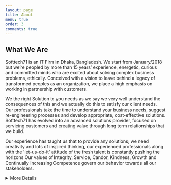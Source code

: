 ```yaml
---
layout: page
title: About
menu: true
order: 3
comments: true
---
```


## What We Are

<p>
Softtech71 is an IT Firm in Dhaka, Bangladesh. We start from January/2018 but we’re peopled by more than 15 years’ experience, energetic, curious and committed minds who are excited about solving complex business problems, ethically. Conceived with a vision to leave behind a legacy of transformed peoples as an organization, we place a high emphasis on working in partnership with customers. 

We the right Solution to you needs as we say we very well understand the consequences of this and we actually do this to satisfy our client needs. Our professionals take the time to understand your business needs, suggest re-engineering processes and develop appropriate, cost-effective solutions. Softtech71 has evolved into an advanced solutions provider, focused on servicing customers and creating value through long term relationships that we build.

Our experience has taught us that to provide any solutions; we need creativity and lots of inspired thinking, our experienced professionals along with the 'let-us-do-it' attitude of the fresh talent is constantly pushing the horizons Our values of Integrity, Service, Candor, Kindness, Growth and Continually Increasing Competence govern our behavior towards all our stakeholders.
<p/>   

<details>
  <summary>More Details</summary>

## Our Purpose

Softtech71 want to be leader in the Information Technology industry by providing unique, tailor-made and enhanced services through building long term relationships with a wide range of clients. We provide value to all our customers.

# Our Mission and Vision

## Mission:
To produce excellent services in the field of IT Services and Consultancy, our motto of providing next generation IT services. To envision, design and construct the most magnificent software development and web development services; to contribute tangibly in overall success provide highest Return on Investment to our customers and quality with maximum efforts driven towards customer satisfaction.

## Vision:
To build upon a reputation of being one of the most innovative IT Solution and Service provider. We believe in doing our work in the most efficient way with robust and structured methodology, with gradual evolution from hard-work to smart- work culture, at client’s end also.

Note: Our Mission & Vision to create opportunity for our next generation to be an IT service provider also.


## Our Ethics

Technology | Innovation | Quality | Customer Satisfaction | Win together

We aim to be the best at what we do. Softtech71 has a dream of evolving into a
Global IT Company, ensuring that the solutions being delivered include best practice in IT with the chosen area of technology.

* We operate with complete focus to Maximize customer satisfaction.
* Develop and encourage an environment of mutual respect within company and extending it beyond to clients.
* Encourage commitment and personal learning of workforce.

We are proud to have built our organization on the strong pillars of integrity, honesty, and self-respect.
At Softtech71 we believe when creativity, technology and marketing combine through strategic planning incredible results are achievable. With the best interest of our clients in mind, our actions are always focused on conversions and business growth.
We are the bridge that brings together people, technology and business.

## Our Difference

We view clients as partners, and our success is only measured by the success of our partners. So we put it all on the table in order to exceed expectations. We know each new project is a gamble, but there is no one we’d rather bet on than ourselves. At Softtech71, our culture matters. And it reflects in our work. Here, jobs are careers, not just a way to pay the bills. The finished product matters to us because it carries our name. Our staff is young, energetic and innovative, and we are never afraid to take risks in an effort to help our clients. Every member of our team is passionate about the programming, web as a communications medium as well as a marketplace. For every project, no matter how large or how small, we strive to not only meet your needs, but deliver a showcase in your field.

## Our Success

Each of our projects starts with the simple question “How will you measure the success of this project?” Success is critical to our team; that success comes in the form of happy clients. To help us better understand the challenges of your project we try to establish not only the goals but what are your current returns, challenges and the opportunities for growth. 
Our approach has yielded many successful products and happy customers over the years.
  
</details>

